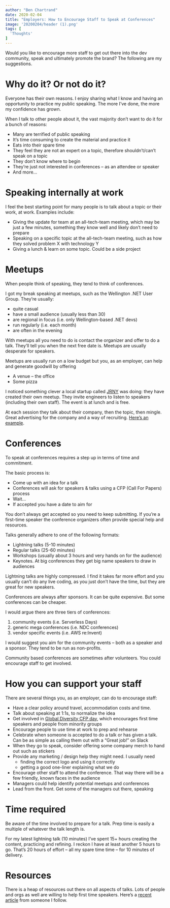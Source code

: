 ```yaml
---
author: "Ben Chartrand"
date: 2020-02-04
title: "Employers: How to Encourage Staff to Speak at Conferences"
image: '20200204/header (1).png'
tags: [
  'Thoughts'
]
---
```


Would you like to encourage more staff to get out there into the dev community, speak and ultimately promote the brand? The following are my suggestions.

# Why do it? Or not do it?

Everyone has their own reasons. I enjoy sharing what I know and having an opportunity to practice my public speaking. The more I’ve done, the more my confidence has grown.

When I talk to other people about it, the vast majority don’t want to do it for a bunch of reasons:
* Many are terrified of public speaking
* It’s time consuming to create the material and practice it
* Eats into their spare time
* They feel they are not an expert on a topic, therefore shouldn’t/can’t speak on a topic
* They don’t know where to begin
* They’re just not interested in conferences – as an attendee or speaker
* And more…

# Speaking internally at work
I feel the best starting point for many people is to talk about a topic or their work, at work. Examples include:

* Giving the update for team at an all-tech-team meeting, which may be just a few minutes, something they know well and likely don’t need to prepare
* Speaking on a specific topic at the all-tech-team meeting, such as how they solved problem X with technology Y
* Giving a lunch & learn on some topic. Could be a side project

# Meetups

When people think of speaking, they tend to think of conferences.

I got my break speaking at meetups, such as the Wellington .NET User Group. They’re usually:
* quite casual
* have a small audience (usually less than 30)
* are regional in focus (i.e. only Wellington-based .NET devs)
* run regularly (i.e. each month)
* are often in the evening

With meetups all you need to do is contact the organizer and offer to do a talk. They’ll tell you when the next free date is. Meetups are usually desperate for speakers.

Meetups are usually run on a low budget but you, as an employer, can help and generate goodwill by offering
* A venue – the office
* Some pizza

I noticed something clever a local startup called [JRNY](https://www.jrny.ai/) was doing: they have created their own meetup. They invite engineers to listen to speakers (including their own staff). The event is at lunch and is free.

At each session they talk about their company, then the topic, then mingle. Great advertising for the company and a way of recruiting. [Here’s an example](https://www.eventbrite.com/e/ctrl-alt-lunch-wellington-developer-meetup-registration-90835843453).

# Conferences
To speak at conferences requires a step up in terms of time and commitment.

The basic process is:
* Come up with an idea for a talk
* Conferences will ask for speakers & talks using a CFP (Call For Papers) process
* Wait…
* If accepted you have a date to aim for

You don’t always get accepted so you need to keep submitting. If you’re a first-time speaker the conference organizers often provide special help and resources.

Talks generally adhere to one of the following formats:
* Lightning talks (5-10 minutes)
* Regular talks (25-60 minutes)
* Workshops (usually about 3 hours and very hands on for the audience)
* Keynotes. At big conferences they get big name speakers to draw in audiences

Lightning talks are highly compressed. I find it takes far more effort and you usually can’t do any live coding, as you just don’t have the time, but they are great for new speakers.

Conferences are always after sponsors. It can be quite expensive. But some conferences can be cheaper.

I would argue there are three tiers of conferences:
1. community events (i.e. Serverless Days)
2. generic mega conferences (i.e. NDC conferences)
3. vendor specific events (i.e. AWS re:Invent)

I would suggest you aim for the community events – both as a speaker and a sponsor. They tend to be run as non-profits.

Community based conferences are sometimes after volunteers. You could encourage staff to get involved.

# How you can support your staff

There are several things you, as an employer, can do to encourage staff:
* Have a clear policy around travel, accommodation costs and time.
* Talk about speaking at 1:1s, to normalize the idea
* Get involved in [Global Diversity CFP day](https://www.google.com/search?q=Global+CFP+day&rlz=1C1CHBF_enNZ711NZ711&oq=Global+CFP+day&aqs=chrome..69i57j69i59.335j0j7&sourceid=chrome&ie=UTF-8), which encourages first time speakers and people from minority groups
* Encourage people to use time at work to prep and rehearse
* Celebrate when someone is accepted to do a talk or has given a talk. Can be as simple as calling them out with a “Great job!” on Slack
* When they go to speak, consider offering some company merch to hand out such as stickers
* Provide any marketing / design help they might need. I usually need
  * finding the correct logo and using it correctly
  * getting a good one-liner explaining what we do
* Encourage other staff to attend the conference. That way there will be a few friendly, known faces in the audience
* Managers could help identify potential meetups and conferences
* Lead from the front. Get some of the managers out there, speaking

# Time required

Be aware of the time involved to prepare for a talk. Prep time is easily a multiple of whatever the talk length is.

For my latest lightning talk (10 minutes) I’ve spent 15+ hours creating the content, practicing and refining. I reckon I have at least another 5 hours to go. That’s 20 hours of effort – all my spare time time – for 10 minutes of delivery.

# Resources

There is a heap of resources out there on all aspects of talks. Lots of people and orgs as well are willing to help first time speakers. Here’s a [recent article](https://dev.to/willvelida/got-content-a-guide-for-taking-your-first-steps-into-speaking-at-technical-conferences-265e) from someone I follow.